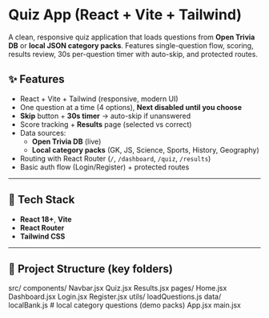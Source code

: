 # Quiz App (React + Vite + Tailwind)

A clean, responsive quiz application that loads questions from **Open Trivia DB** or **local JSON category packs**. Features single-question flow, scoring, results review, 30s per-question timer with auto-skip, and protected routes.

## ✨ Features
- React + Vite + Tailwind (responsive, modern UI)
- One question at a time (4 options), **Next disabled until you choose**
- **Skip** button + **30s timer** → auto-skip if unanswered
- Score tracking + **Results** page (selected vs correct)
- Data sources:
  - **Open Trivia DB** (live)
  - **Local category packs** (GK, JS, Science, Sports, History, Geography)
- Routing with React Router (`/`, `/dashboard`, `/quiz`, `/results`)
- Basic auth flow (Login/Register) + protected routes

---

## 🧱 Tech Stack
- **React 18+**, **Vite**
- **React Router**
- **Tailwind CSS**

---

## 📁 Project Structure (key folders)
src/
components/
Navbar.jsx
Quiz.jsx
Results.jsx
pages/
Home.jsx
Dashboard.jsx
Login.jsx
Register.jsx
utils/
loadQuestions.js
data/
localBank.js # local category questions (demo packs)
App.jsx
main.jsx
